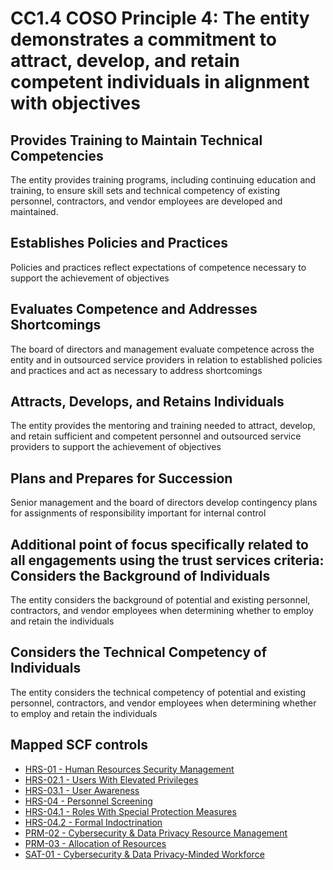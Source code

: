 # CC1.4 COSO Principle 4: The entity demonstrates a commitment to attract, develop, and retain competent individuals in alignment with objectives
## Provides Training to Maintain Technical Competencies
The entity provides training programs, including continuing education and training, to ensure skill sets and technical competency of existing personnel, contractors, and vendor employees are developed and maintained.
## Establishes Policies and Practices
Policies and practices reflect expectations of competence necessary to support the achievement of objectives
## Evaluates Competence and Addresses Shortcomings
The board of directors and management evaluate competence across the entity and in outsourced service providers in relation to established policies and practices and act as necessary to address shortcomings
## Attracts, Develops, and Retains Individuals
The entity provides the mentoring and training needed to attract, develop, and retain sufficient and competent personnel and outsourced service providers to support the achievement of objectives
## Plans and Prepares for Succession
Senior management and the board of directors develop contingency plans for assignments of responsibility important for internal control
## Additional point of focus specifically related to all engagements using the trust services criteria: Considers the Background of Individuals
The entity considers the background of potential and existing personnel, contractors, and vendor employees when determining whether to employ and retain the individuals
## Considers the Technical Competency of Individuals
The entity considers the technical competency of potential and existing personnel, contractors, and vendor employees when determining whether to employ and retain the individuals
## Mapped SCF controls
- [HRS-01 - Human Resources Security Management](../scf/hrs-01-humanresourcessecuritymanagement.md)
- [HRS-02.1 - Users With Elevated Privileges](../scf/hrs-021-userswithelevatedprivileges.md)
- [HRS-03.1 - User Awareness](../scf/hrs-031-userawareness.md)
- [HRS-04 - Personnel Screening](../scf/hrs-04-personnelscreening.md)
- [HRS-04.1 - Roles With Special Protection Measures](../scf/hrs-041-roleswithspecialprotectionmeasures.md)
- [HRS-04.2 - Formal Indoctrination](../scf/hrs-042-formalindoctrination.md)
- [PRM-02 - Cybersecurity & Data Privacy Resource Management](../scf/prm-02-cybersecurity&dataprivacyresourcemanagement.md)
- [PRM-03 - Allocation of Resources](../scf/prm-03-allocationofresources.md)
- [SAT-01 - Cybersecurity & Data Privacy-Minded Workforce](../scf/sat-01-cybersecurity&dataprivacy-mindedworkforce.md)
